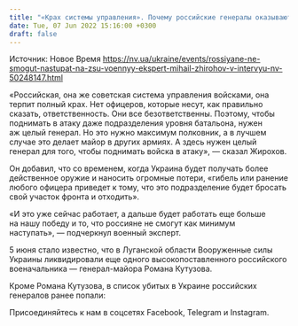 ```yaml
---
title: "«Крах системы управления». Почему российские генералы оказываются на передовой и массово гибнут — объясняет военный эксперт"
date: Tue, 07 Jun 2022 15:16:00 +0300
draft: false
---
```

Источник: Новое Время https://nv.ua/ukraine/events/rossiyane-ne-smogut-nastupat-na-zsu-voennyy-ekspert-mihail-zhirohov-v-intervyu-nv-50248147.html


«Российская, она же советская система управления войсками, она терпит полный крах. Нет офицеров, которые несут, как правильно сказать, ответственность. Они все безответственны. Поэтому, чтобы поднимать в атаку даже подразделения уровня батальона, нужен аж целый генерал. Но это нужно максимум полковник, а в лучшем случае это делает майор в других армиях. А здесь нужен целый генерал для того, чтобы поднимать войска в атаку», — сказал Жирохов.

Он добавил, что со временем, когда Украина будет получать более действенное оружие и наносить огромные потери, «гибель или ранение любого офицера приведет к тому, что это подразделение будет бросать свой участок фронта и отходить».

«И это уже сейчас работает, а дальше будет работать еще больше на нашу победу и то, что россияне не смогут как минимум наступать», — подчеркнул военный эксперт.

5 июня стало известно, что в Луганской области Вооруженные силы Украины ликвидировали еще одного высокопоставленного российского военачальника — генерал-майора Романа Кутузова.

Кроме Романа Кутузова, в список убитых в Украине российских генералов ранее попали:

Присоединяйтесь к нам в соцсетях Facebook, Telegram и Instagram.
